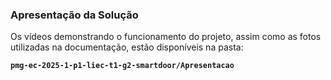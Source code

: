 ### Apresentação da Solução

Os vídeos demonstrando o funcionamento do projeto, assim como as fotos utilizadas na documentação, estão disponíveis na pasta:

**`pmg-ec-2025-1-p1-liec-t1-g2-smartdoor/Apresentacao`**
